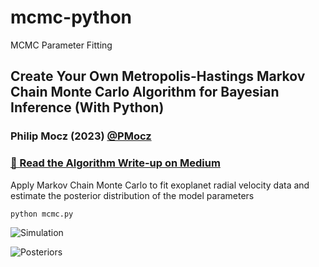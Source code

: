 # mcmc-python
MCMC Parameter Fitting

## Create Your Own Metropolis-Hastings Markov Chain Monte Carlo Algorithm for Bayesian Inference (With Python)

### Philip Mocz (2023) [@PMocz](https://twitter.com/PMocz)

### [📝 Read the Algorithm Write-up on Medium](https://levelup.gitconnected.com/create-your-own-metropolis-hastings-markov-chain-monte-carlo-algorithm-for-bayesian-inference-with-fbabc3f01baa)

Apply Markov Chain Monte Carlo to fit exoplanet radial velocity data and
estimate the posterior distribution of the model parameters


```
python mcmc.py
```

![Simulation](./mcmc.png)

![Posteriors](./mcmc2.png)

